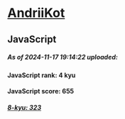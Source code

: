 # [AndriiKot](https://www.codewars.com/users/AndriiKot) 
## JavaScript

##### As of 2024-11-17 19:14:22 uploaded:

#### JavaScript rank: 4 kyu

#### JavaScript score: 655

##### [8-kyu: 323](https://github.com/AndriiKot/JavaScript__CodeWars/tree/main/kyu-8)

